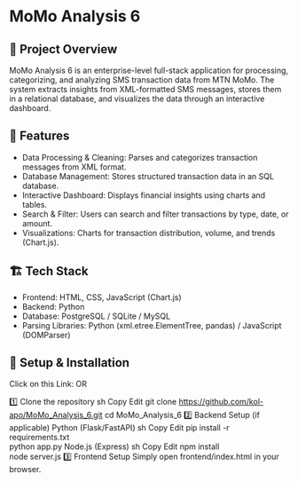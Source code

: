 # MoMo Analysis 6  

## 📌 Project Overview  
MoMo Analysis 6 is an enterprise-level full-stack application for processing, categorizing, and analyzing SMS transaction data from MTN MoMo. The system extracts insights from XML-formatted SMS messages, stores them in a relational database, and visualizes the data through an interactive dashboard.

## 🚀 Features  
- Data Processing & Cleaning: Parses and categorizes transaction messages from XML format.  
- Database Management: Stores structured transaction data in an SQL database.  
- Interactive Dashboard: Displays financial insights using charts and tables.  
- Search & Filter: Users can search and filter transactions by type, date, or amount.  
- Visualizations: Charts for transaction distribution, volume, and trends (Chart.js).  

## 🏗️ Tech Stack  
- Frontend: HTML, CSS, JavaScript (Chart.js)  
- Backend: Python 
- Database: PostgreSQL / SQLite / MySQL  
- Parsing Libraries: Python (xml.etree.ElementTree, pandas) / JavaScript (DOMParser)

## 🔧 Setup & Installation
Click on this Link: 
OR

1️⃣ Clone the repository
sh
Copy
Edit
git clone https://github.com/kol-apo/MoMo_Analysis_6.git
cd MoMo_Analysis_6
2️⃣ Backend Setup (if applicable)
Python (Flask/FastAPI)
sh
Copy
Edit
pip install -r requirements.txt  
python app.py
Node.js (Express)
sh
Copy
Edit
npm install  
node server.js
3️⃣ Frontend Setup
Simply open frontend/index.html in your browser.

